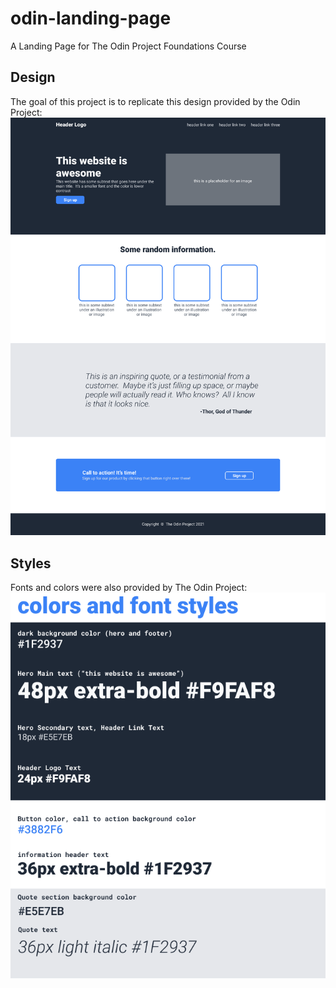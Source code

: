 # odin-landing-page

A Landing Page for The Odin Project Foundations Course

## Design

The goal of this project is to replicate this design provided by the Odin Project:
![Landing page layout](./Images/01.png)

## Styles

Fonts and colors were also provided by The Odin Project:
![Fonts and color pallet](./Images/02.png)
